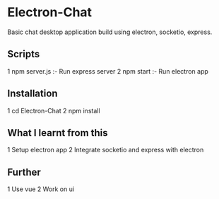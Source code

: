 # Electron-Chat
Basic chat desktop application build using electron, socketio, express.

## Scripts 
1 npm server.js :- Run express server
2 npm start :- Run electron app

## Installation 
1 cd Electron-Chat
2 npm install

## What I learnt from this 
1 Setup electron app
2 Integrate socketio and express with electron

## Further 
1 Use vue
2 Work on ui


